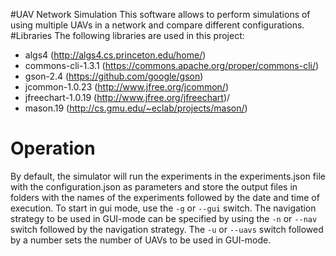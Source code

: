 #UAV Network Simulation
This software allows to perform simulations of using multiple UAVs in a network and compare different configurations.
#Libraries
The following libraries are used in this project:
* algs4 (http://algs4.cs.princeton.edu/home/)
* commons-cli-1.3.1 (https://commons.apache.org/proper/commons-cli/)
* gson-2.4 (https://github.com/google/gson)
* jcommon-1.0.23 (http://www.jfree.org/jcommon/)
* jfreechart-1.0.19 (http://www.jfree.org/jfreechart)/
* mason.19 (http://cs.gmu.edu/~eclab/projects/mason/)
# Operation
By default, the simulator will run the experiments in the experiments.json file with the configuration.json as parameters and store the output files in folders with the names of the experiments followed by the date and time of execution. To start in gui mode, use the `-g` or `--gui` switch. The navigation strategy to be used in GUI-mode can be specified by using the `-n` or `--nav` switch followed by the navigation strategy. The `-u` or `--uavs` switch followed by a number sets the number of UAVs to be used in GUI-mode.
